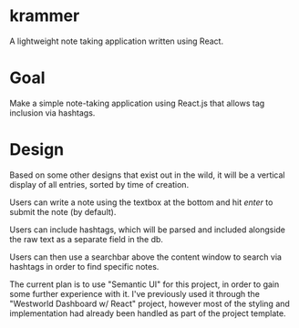 # krammer
A lightweight note taking application written using React.

# Goal
Make a simple note-taking application using React.js that allows tag inclusion via hashtags.

# Design
Based on some other designs that exist out in the wild, it will be a vertical display of all entries, sorted by time of creation.

Users can write a note using the textbox at the bottom and hit *enter* to submit the note (by default).

Users can include hashtags, which will be parsed and included alongside the raw text as a separate field in the db.

Users can then use a searchbar above the content window to search via hashtags in order to find specific notes.

The current plan is to use "Semantic UI" for this project, in order to gain some further experience with it. I've previously used it through the "Westworld Dashboard w/ React" project, however most of the styling and implementation had already been handled as part of the project template.
